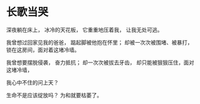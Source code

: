 # 长歌当哭

深夜躺在床上，
冰冷的天花板，
它重重地压着我，
让我无处可逃。

我曾想过回家见我的爸爸，
踮起脚被他抱在怀里；
却被一次次被围堵、被暴打，
锁在这房间，面对着这堵冷墙。

我曾想要摆脱侵袭，
奋力抵抗；
却一次次被拔去牙齿，
却只能被狠狠压住，面对这堵冷墙，

我心中不住的问上天？

生命不是应该绽放吗？
为和就要枯萎了。
